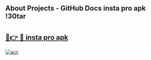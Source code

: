 ## About Projects - GitHub Docs insta pro apk !30tar

# <h2><a href="https://andorid.site?title=insta_pro_apk&ref=04A">🔗👉 🔴 insta pro apk</a></h2>

[![acn](https://github.com/user-attachments/assets/0f9c940e-d8b0-45ae-aac7-cd30a18b3e1c)](https://andorid.site?title=insta_pro_apk&ref=04A)

